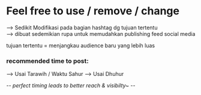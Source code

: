 # Feel free to use / remove / change
--> Sedikit Modifikasi pada bagian hashtag dg tujuan tertentu  
--> dibuat sedemikian rupa untuk memudahkan publishing feed social media  

tujuan tertentu = menjangkau audience baru yang lebih luas  

### recommended time to post:
--> Usai Tarawih / Waktu Sahur
--> Usai Dhuhur  

*-- perfect timing leads to better reach & visibilty~ --*